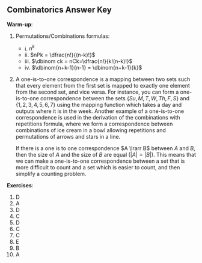 ## Combinatorics Answer Key

**Warm-up**:

1. Permutations/Combinations formulas:
   - i. $n^k$
   - ii. $nPk = \dfrac{n!}{(n-k)!}$
   - iii. $\dbinom ck =  nCk=\dfrac{n!}{k!(n-k)!}$
   - iv. $\dbinom{n+k-1}{n-1} = \dbinom{n+k-1}{k}$
   
2. A one-is-to-one correspondence is a mapping between two sets such that every element from the first set is mapped to exactly one element from the second set, and vice versa. For instance, you can form a one-is-to-one correspondence between the sets $\{Su,M,T,W,Th,F,S\}$ and $\{1,2,3,4,5,6,7\}$ using the mapping function which takes a day and outputs where it is in the week. Another example of a one-is-to-one correspondence is used in the derivation of the combinations with repetitions formula, where we form a correspondence between combinations of ice cream in a bowl allowing repetitions and permutations of arrows and stars in a line.
   
   If there is a one is to one correspondence $A \lrarr B$ between $A$ and $B$, then the size of $A$ and the size of $B$ are equal ($|A| = |B|$). This means that we can make a one-is-to-one correspondence between a set that is more difficult to count and a set which is easier to count, and then simplify a counting problem.

**Exercises**:

1. D
2. A
3. D
4. C
5. D
6. C
7. C
8. E
9. B
10. A
